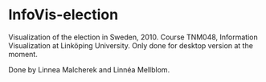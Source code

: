 # InfoVis-election
Visualization of the election in Sweden, 2010.
Course TNM048, Information Visualization at Linköping University. 
Only done for desktop version at the moment. 

Done by Linnea Malcherek and Linnéa Mellblom. 
